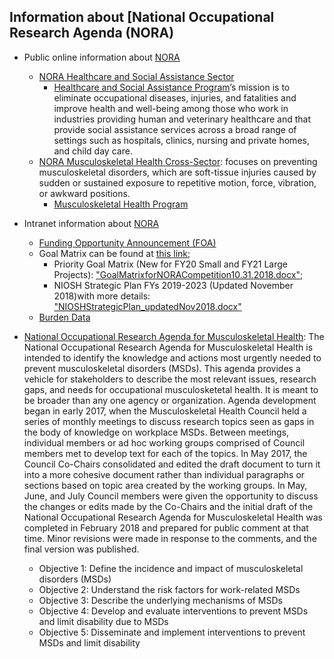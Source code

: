 ## Information about [National Occupational Research Agenda (NORA) 
  
  - Public online information about [NORA](https://www.cdc.gov/nora/default.html)
    - [NORA Healthcare and Social Assistance Sector](https://www.cdc.gov/nora/councils/hcsa/default.html)
      - [Healthcare and Social Assistance Program](https://www.cdc.gov/niosh/programs/hcsa/)’s mission is to eliminate occupational diseases, injuries, and fatalities and improve health and well-being among those who work in industries providing human and veterinary healthcare and that provide social assistance services across a broad range of settings such as hospitals, clinics, nursing and private homes, and child day care.
    - [NORA Musculoskeletal Health Cross-Sector](https://www.cdc.gov/nora/councils/mus/default.html): focuses on preventing musculoskeletal disorders, which are soft-tissue injuries caused by sudden or sustained exposure to repetitive motion, force, vibration, or awkward positions. 
      - [Musculoskeletal Health Program](https://www.cdc.gov/niosh/programs/msd/default.html)

  - Intranet information about [NORA](http://inside.niosh.cdc.gov/nora/default.htm)
    - [Funding Opportunity Announcement (FOA)](http://inside.niosh.cdc.gov/nora/IntramuralResearchCompetition/FOABNI/NORA_FY20S_FY21L_FOA_9-28-2018.pdf)
	- Goal Matrix can be found at [this link](http://inside.niosh.cdc.gov/nora/IntramuralResearchCompetition/FOABNI.html);
	  - Priority Goal Matrix (New for FY20 Small and FY21 Large Projects): ["GoalMatrixforNORACompetition10.31.2018.docx"](http://inside.niosh.cdc.gov/nora/IntramuralResearchCompetition/GoalMatrixforNORACompetition10.31.2018.docx);
	  - NIOSH Strategic Plan FYs 2019-2023 (Updated November 2018)with more details: ["NIOSHStrategicPlan_updatedNov2018.docx"](http://inside.niosh.cdc.gov/nora/IntramuralResearchCompetition/NIOSHStrategicPlan_updatedNov2018.docx)
	- [Burden Data](http://inside.niosh.cdc.gov/nora/IntramuralResearchCompetition/FOABNI.html)
	
  - [National Occupational Research Agenda for Musculoskeletal Health](https://www.cdc.gov/nora/councils/mus/researchagenda.html):
    The National Occupational Research Agenda for Musculoskeletal Health is intended to identify the knowledge and actions most urgently needed to prevent musculoskeletal disorders (MSDs). This agenda provides a vehicle for stakeholders to describe the most relevant issues, research gaps, and needs for occupational musculosketetal health. It is meant to be broader than any one agency or organization.
Agenda development began in early 2017, when the Musculoskeletal Health Council held a series of monthly meetings to discuss research topics seen as gaps in the body of knowledge on workplace MSDs. Between meetings, individual members or ad hoc working groups comprised of Council members met to develop text for each of the topics. In May 2017, the Council Co-Chairs consolidated and edited the draft document to turn it into a more cohesive document rather than individual paragraphs or sections based on topic area created by the working groups. In May, June, and July Council members were given the opportunity to discuss the changes or edits made by the Co-Chairs and the initial draft of the National Occupational Research Agenda for Musculoskeletal Health was completed in February 2018 and prepared for public comment at that time. Minor revisions were made in response to the comments, and the final version was published.
     - Objective 1: Define the incidence and impact of musculoskeletal disorders (MSDs)
	 - Objective 2: Understand the risk factors for work-related MSDs
	 - Objective 3: Describe the underlying mechanisms of MSDs
	 - Objective 4: Develop and evaluate interventions to prevent MSDs and limit disability due to MSDs
	 - Objective 5: Disseminate and implement interventions to prevent MSDs and limit disability